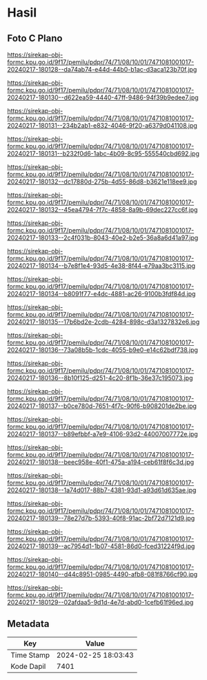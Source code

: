 # Hasil

## Foto C Plano

https://sirekap-obj-formc.kpu.go.id/9f17/pemilu/pdpr/74/71/08/10/01/7471081001017-20240217-180128--da74ab74-e44d-44b0-b1ac-d3aca123b70f.jpg

https://sirekap-obj-formc.kpu.go.id/9f17/pemilu/pdpr/74/71/08/10/01/7471081001017-20240217-180130--d622ea59-4440-47ff-9486-94f39b9edee7.jpg

https://sirekap-obj-formc.kpu.go.id/9f17/pemilu/pdpr/74/71/08/10/01/7471081001017-20240217-180131--234b2ab1-e832-4046-9f20-a6379d041108.jpg

https://sirekap-obj-formc.kpu.go.id/9f17/pemilu/pdpr/74/71/08/10/01/7471081001017-20240217-180131--b232f0d6-1abc-4b09-8c95-555540cbd692.jpg

https://sirekap-obj-formc.kpu.go.id/9f17/pemilu/pdpr/74/71/08/10/01/7471081001017-20240217-180132--dc17880d-275b-4d55-86d8-b3621e118ee9.jpg

https://sirekap-obj-formc.kpu.go.id/9f17/pemilu/pdpr/74/71/08/10/01/7471081001017-20240217-180132--45ea4794-7f7c-4858-8a9b-69dec227cc6f.jpg

https://sirekap-obj-formc.kpu.go.id/9f17/pemilu/pdpr/74/71/08/10/01/7471081001017-20240217-180133--2c4f031b-8043-40e2-b2e5-36a8a6d41a97.jpg

https://sirekap-obj-formc.kpu.go.id/9f17/pemilu/pdpr/74/71/08/10/01/7471081001017-20240217-180134--b7e8f1e4-93d5-4e38-8f44-e79aa3bc3115.jpg

https://sirekap-obj-formc.kpu.go.id/9f17/pemilu/pdpr/74/71/08/10/01/7471081001017-20240217-180134--b8091f77-e4dc-4881-ac26-9100b3fdf84d.jpg

https://sirekap-obj-formc.kpu.go.id/9f17/pemilu/pdpr/74/71/08/10/01/7471081001017-20240217-180135--17b6bd2e-2cdb-4284-898c-d3a1327832e6.jpg

https://sirekap-obj-formc.kpu.go.id/9f17/pemilu/pdpr/74/71/08/10/01/7471081001017-20240217-180136--73a08b5b-1cdc-4055-b9e0-e14c62bdf738.jpg

https://sirekap-obj-formc.kpu.go.id/9f17/pemilu/pdpr/74/71/08/10/01/7471081001017-20240217-180136--8b10f125-d251-4c20-8f1b-36e37c195073.jpg

https://sirekap-obj-formc.kpu.go.id/9f17/pemilu/pdpr/74/71/08/10/01/7471081001017-20240217-180137--b0ce780d-7651-4f7c-90f6-b908201de2be.jpg

https://sirekap-obj-formc.kpu.go.id/9f17/pemilu/pdpr/74/71/08/10/01/7471081001017-20240217-180137--b89efbbf-a7e9-4106-93d2-44007007772e.jpg

https://sirekap-obj-formc.kpu.go.id/9f17/pemilu/pdpr/74/71/08/10/01/7471081001017-20240217-180138--beec958e-40f1-475a-a194-ceb61f8f6c3d.jpg

https://sirekap-obj-formc.kpu.go.id/9f17/pemilu/pdpr/74/71/08/10/01/7471081001017-20240217-180138--1a74d017-88b7-4381-93d1-a93d61d635ae.jpg

https://sirekap-obj-formc.kpu.go.id/9f17/pemilu/pdpr/74/71/08/10/01/7471081001017-20240217-180139--78e27d7b-5393-40f8-91ac-2bf72d7121d9.jpg

https://sirekap-obj-formc.kpu.go.id/9f17/pemilu/pdpr/74/71/08/10/01/7471081001017-20240217-180139--ac7954d1-1b07-4581-86d0-fced31224f9d.jpg

https://sirekap-obj-formc.kpu.go.id/9f17/pemilu/pdpr/74/71/08/10/01/7471081001017-20240217-180140--d44c8951-0985-4490-afb8-081f8766cf90.jpg

https://sirekap-obj-formc.kpu.go.id/9f17/pemilu/pdpr/74/71/08/10/01/7471081001017-20240217-180129--02afdaa5-9d1d-4e7d-abd0-1cefb61f96ed.jpg


## Metadata

| Key        | Value               |
| ---------- | ------------------- |
| Time Stamp | 2024-02-25 18:03:43 |
| Kode Dapil | 7401                |



